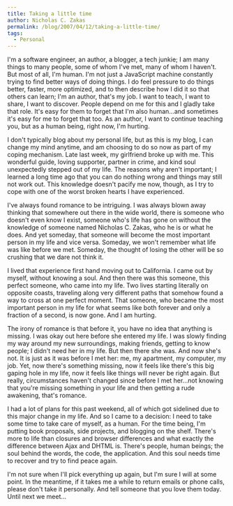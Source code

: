 ```yaml
---
title: Taking a little time
author: Nicholas C. Zakas
permalink: /blog/2007/04/12/taking-a-little-time/
tags:
  - Personal
---
```

I'm a software engineer, an author, a blogger, a tech junkie; I am many things to many people, some of whom I've met, many of whom I haven't. But most of all, I'm human. I'm not just a JavaScript machine constantly trying to find better ways of doing things. I do feel pressure to do things better, faster, more optimized, and to then describe how I did it so that others can learn; I'm an author, that's my job. I want to teach, I want to share, I want to discover. People depend on me for this and I gladly take that role. It's easy for them to forget that I'm also human&#8230;and sometimes it's easy for me to forget that too. As an author, I want to continue teaching you, but as a human being, right now, I'm hurting.

I don't typically blog about my personal life, but as this is my blog, I can change my mind anytime, and am choosing to do so now as part of my coping mechanism. Late last week, my girlfriend broke up with me. This wonderful guide, loving supporter, partner in crime, and kind soul unexpectedly stepped out of my life. The reasons why aren't important; I learned a long time ago that you can do nothing wrong and things may still not work out. This knowledge doesn't pacify me now, though, as I try to cope with one of the worst broken hearts I have experienced.

I've always found romance to be intriguing. I was always blown away thinking that somewhere out there in the wide world, there is someone who doesn't even know I exist, someone who's life has gone on without the knowledge of someone named Nicholas C. Zakas, who he is or what he does. And yet someday, that someone will become the most important person in my life and vice versa. Someday, we won't remember what life was like before we met. Someday, the thought of losing the other will be so crushing that we dare not think it.

I lived that experience first hand moving out to California. I came out by myself, without knowing a soul. And then there was this someone, this perfect someone, who came into my life. Two lives starting literally on opposite coasts, traveling along very different paths that somehow found a way to cross at one perfect moment. That someone, who became the most important person in my life for what seems like both forever and only a fraction of a second, is now gone. And I am hurting.

The irony of romance is that before it, you have no idea that anything is missing. I was okay out here before she entered my life. I was slowly finding my way around my new surroundings, making friends, getting to know people; I didn't need her in my life. But then there she was. And now she's not. It is just as it was before I met her: me, my apartment, my computer, my job. Yet, now there's something missing, now it feels like there's this big gaping hole in my life, now it feels like things will never be right again. But really, circumstances haven't changed since before I met her&#8230;not knowing that you're missing something in your life and then getting a rude awakening, that's romance.

I had a lot of plans for this past weekend, all of which got sidelined due to this major change in my life. And so I came to a decision: I need to take some time to take care of myself, as a human. For the time being, I'm putting book proposals, side projects, and blogging on the shelf. There's more to life than closures and browser differences and what exactly the difference between Ajax and DHTML is. There's people, human beings; the soul behind the words, the code, the application. And this soul needs time to recover and try to find peace again.

I'm not sure when I'll pick everything up again, but I'm sure I will at some point. In the meantime, if it takes me a while to return emails or phone calls, please don't take it personally. And tell someone that you love them today. Until next we meet&#8230;
